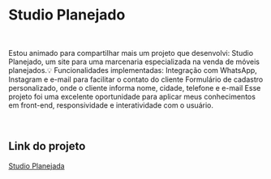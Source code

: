 <h1>Studio Planejado</h1>
<br> 
<p>Estou animado para compartilhar mais um projeto que desenvolvi: Studio Planejado, um site para uma marcenaria especializada na venda de móveis planejados.💡 Funcionalidades implementadas:
Integração com WhatsApp, Instagram e e-mail para facilitar o contato do cliente
Formulário de cadastro personalizado, onde o cliente informa nome, cidade, telefone e e-mail
Esse projeto foi uma excelente oportunidade para aplicar meus conhecimentos em front-end, responsividade e interatividade com o usuário.</p> 
<br>
<h2>Link do projeto</h2> 
<a href=https://lnkd.in/dbVAau9A>Studio Planejada</a>
